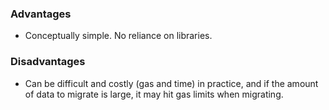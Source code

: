 ### Advantages
- Conceptually simple. No reliance on libraries.
### Disadvantages
- Can be difficult and costly (gas and time) in practice, and if the amount of data to migrate is large, it may hit gas limits when migrating.